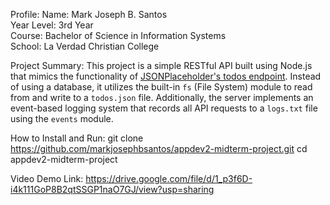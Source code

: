 Profile:
Name: Mark Joseph B. Santos  
Year Level: 3rd Year  
Course: Bachelor of Science in Information Systems  
School: La Verdad Christian College

Project Summary:
This project is a simple RESTful API built using Node.js that mimics the functionality of [JSONPlaceholder's todos endpoint](https://jsonplaceholder.typicode.com/todos). Instead of using a database, it utilizes the built-in `fs` (File System) module to read from and write to a `todos.json` file.
Additionally, the server implements an event-based logging system that records all API requests to a `logs.txt` file using the `events` module.

How to Install and Run:
git clone https://github.com/markjosephbsantos/appdev2-midterm-project.git
cd appdev2-midterm-project

Video Demo Link:
https://drive.google.com/file/d/1_p3f6D-i4k111GoP8B2qtSSGP1naO7GJ/view?usp=sharing
